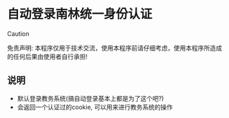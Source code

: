 # 自动登录南林统一身份认证

> [!CAUTION]
> 免责声明: 本程序仅用于技术交流，使用本程序前请仔细考虑，使用本程序所造成的任何后果由使用者自行承担!

## 说明
 - 默认登录教务系统(搞自动登录基本上都是为了这个吧?)
 - 会返回一个认证过的cookie, 可以用来进行教务系统的操作
